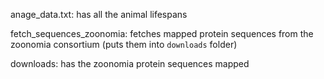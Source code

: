 anage_data.txt: has all the animal lifespans

fetch_sequences_zoonomia: fetches mapped protein sequences from the zoonomia consortium (puts them into `downloads` folder)


downloads: has the zoonomia protein sequences mapped


 
